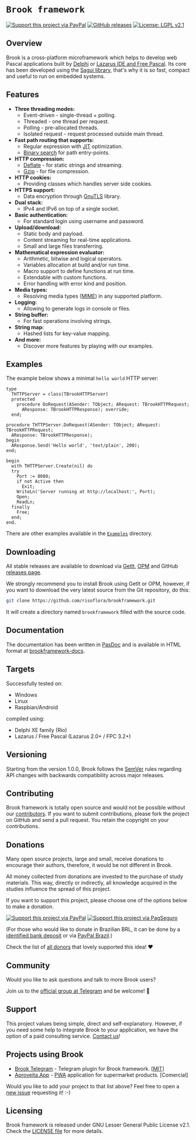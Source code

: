 # `Brook framework`

[![Support this project via PayPal][paypal-badge]][1]
[![GitHub releases][releases-badge]][22]
[![License: LGPL v2.1][license-badge]](LICENSE)

## Overview

Brook is a cross-platform microframework which helps to develop web Pascal
applications built by [Delphi][5] or [Lazarus IDE and Free Pascal][6].
Its core has been developed using the [Sagui library][7], that's why it is so
fast, compact and useful to run on embedded systems.

## Features

- **Three threading modes:**
  - Event-driven - single-thread + polling.
  - Threaded - one thread per request.
  - Polling - pre-allocated threads.
  - Isolated request - request processed outside main thread.
- **Fast path routing that supports:**
  - Regular expression with [JIT][8] optimization.
  - [Binary search][9] for path entry-points.
- **HTTP compression:**
  - [Deflate][10] - for static strings and streaming.
  - [Gzip][11] - for file compression.
- **HTTP cookies:**
  - Providing classes which handles server side cookies.
- **HTTPS support:**
  - Data encryption through [GnuTLS][12] library.
- **Dual stack:**
  - IPv4 and IPv6 on top of a single socket.
- **Basic authentication:**
  - For standard login using username and password.
- **Upload/download:**
  - Static body and payload.
  - Content streaming for real-time applications.
  - Small and large files transferring.
- **Mathematical expression evaluator:**
  - Arithmetic, bitwise and logical operators.
  - Variables allocation at build and/or run time.
  - Macro support to define functions at run time.
  - Extendable with custom functions.
  - Error handling with error kind and position.
- **Media types:**
  - Resolving media types ([MIME][13]) in any supported platform.
- **Logging:**
  - Allowing to generate logs in console or files.
- **String buffer:**
  - For fast operations involving strings.
- **String map:**
  - Hashed lists for key-value mapping.
- **And more:**
  - Discover more features by playing with our examples.

## Examples

The example below shows a minimal `hello world` HTTP server:

```delphi
type
  THTTPServer = class(TBrookHTTPServer)
  protected
    procedure DoRequest(ASender: TObject; ARequest: TBrookHTTPRequest;
      AResponse: TBrookHTTPResponse); override;
  end;

procedure THTTPServer.DoRequest(ASender: TObject; ARequest: TBrookHTTPRequest;
  AResponse: TBrookHTTPResponse);
begin
  AResponse.Send('Hello world', 'text/plain', 200);
end;

begin
  with THTTPServer.Create(nil) do
  try
    Port := 8080;
    if not Active then
      Exit;
    WriteLn('Server running at http://localhost:', Port);
    Open;
    ReadLn;
  finally
    Free;
  end;
end.
```

There are other examples available in the [`Examples`](Examples) directory.

## Downloading

All stable releases are available to download via [GetIt][20], [OPM][21] and
GitHub [releases page][22].

We strongly recommend you to install Brook using GetIt or OPM, however, if you
want to download the very latest source from the Git repository, do this:

```bash
git clone https://github.com/risoflora/brookframework.git
```

It will create a directory named `brookframework` filled with the source code.

## Documentation

The documentation has been written in [PasDoc][15] and is available in HTML
format at [brookframework-docs][16].

## Targets

Successfully tested on:

- Windows
- Linux
- Raspbian/Android

compiled using:

- Delphi XE family (Rio)
- Lazarus / Free Pascal (Lazarus 2.0+ / FPC 3.2+)

## Versioning

Starting from the version 1.0.0, Brook follows the [SemVer][14] rules regarding
API changes with backwards compatibility across major releases.

## Contributing

Brook framework is totally open source and would not be possible without our
[contributors][17]. If you want to submit contributions, please fork the project
on GitHub and send a pull request. You retain the copyright on your
contributions.

## Donations

Many open source projects, large and small, receive donations to encourage their
authors, therefore, it would be not different in Brook.

All money collected from donations are invested to the purchase of study
materials. This way, directly or indirectly, all knowledge acquired in the
studies influence the spread of this project.

If you want to support this project, please choose one
of the options below to make a donation.

[![Support this project via PayPal][paypal-gif]][1] [![Support this project via PagSeguro][pagseguro-gif]][2]

(For those who would like to donate in Brazilian BRL, it can be done by a
[identified bank deposit][3] or via [PayPal Brazil][4].)

Check the list of [all donors](DONORS) that lovely supported this idea! :heart:

## Community

Would you like to ask questions and talk to more Brook users?

Join us to the [official group at Telegram][19] and be welcome! :slightly_smiling_face:

## Support

This project values being simple, direct and self-explanatory. However, if you
need some help to integrate Brook to your application, we have the option of a paid
consulting service. [Contact us][18]!

## Projects using Brook

- [Brook Telegram][25] - Telegram plugin for Brook framework. [[MIT][26]]
- [Aproveita.App][27] - [PWA][24] application for supermarket products. [Comercial]

Would you like to add your project to that list above? Feel free to open a
[new issue][23] requesting it! :-)

## Licensing

Brook framework is released under GNU Lesser General Public License v2.1. Check
the [LICENSE file](LICENSE) for more details.

[license-badge]: https://img.shields.io/badge/License-LGPL%20v2.1-lemmon.svg
[paypal-badge]: https://img.shields.io/badge/donate-paypal-brightgreen
[paypal-gif]: https://www.paypalobjects.com/en_US/GB/i/btn/btn_donateCC_LG.gif
[pagseguro-gif]: https://stc.pagseguro.uol.com.br/public/img/botoes/doacoes/120x53-doar.gif
[releases-badge]: https://img.shields.io/github/v/release/risoflora/brookframework?color=lemmon
[1]: https://www.paypal.com/cgi-bin/webscr?cmd=_donations&business=silvioprog%40gmail%2ecom&lc=US&item_name=brookframework&item_number=brookframework&currency_code=USD&bn=PP%2dDonationsBF%3aproject%2dsupport%2ejpg%3aNonHosted "PayPal link"
[2]: https://pag.ae/7WgS8EENR "PagSeguro link"
[3]: https://drive.google.com/file/d/1CQWoDVLnepbs29enY5CylAw_omNvit5M/view?usp=sharing "Nubank link"
[4]: https://www.paypal.com/cgi-bin/webscr?cmd=_donations&business=GE9VT768TLP74&item_name=brookframework&currency_code=BRL&source=url
[5]: https://en.wikipedia.org/wiki/Delphi_(software) "Delphi software"
[6]: https://en.wikipedia.org/wiki/Lazarus_(IDE) "Lazarus & Free Pascal"
[7]: https://risoflora.github.io/libsagui "Sagui library"
[8]: https://www.pcre.org/current/doc/html/pcre2jit.html "PCRE2 JIT"
[9]: https://en.wikipedia.org/wiki/Binary_search_algorithm "Binary search algorithm"
[10]: https://en.wikipedia.org/wiki/DEFLATE "DEFLATE compression"
[11]: https://en.wikipedia.org/wiki/Gzip "Gzip compression"
[12]: https://www.gnutls.org "GnuTLS library"
[13]: https://en.wikipedia.org/wiki/MIME "Multipurpose Internet Mail Extensions"
[14]: https://semver.org "Semantic Versioning"
[15]: https://github.com/pasdoc/pasdoc "PasDoc documentation tool"
[16]: https://risoflora.github.io/brookframework-docs/index.html "Brook online documentation"
[17]: https://github.com/risoflora/brookframework/blob/master/THANKS "Thanks to the people who help to maintain this project"
[18]: mailto:silvioprog@gmail.com "silvioprog at gmail dot com"
[19]: https://t.me/brookframework "Official Telegram group"
[20]: https://getitnow.embarcadero.com/brook-framework "Delphi GetIt"
[21]: https://wiki.lazarus.freepascal.org/Online_Package_Manager "Lazarus OPM"
[22]: https://github.com/risoflora/brookframework/releases
[23]: https://github.com/risoflora/brookframework/issues/new?labels=documentation&template=project_using_brook.md
[24]: https://en.wikipedia.org/wiki/Progressive_web_application "Progressive web application wiki"
[25]: https://github.com/Al-Muhandis/brook-telegram "Telegram plugin for Brook framework"
[26]: https://github.com/Al-Muhandis/brook-telegram/blob/master/LICENSE "Telegram plugin license"
[27]: https://supermercadosprimavera.com.br "PWA application for supermarket products sales"
